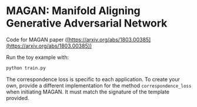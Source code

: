 # MAGAN: Manifold Aligning Generative Adversarial Network
Code for MAGAN paper ([https://arxiv.org/abs/1803.00385](https://arxiv.org/abs/1803.00385))

Run the toy example with:
```bash
python train.py
```

The correspondence loss is specific to each application. To create your own, provide a different implementation for the method ```correspondence_loss``` when initiating MAGAN. It must match the signature of the template provided.